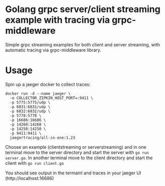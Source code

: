# Golang grpc server/client streaming example with tracing via grpc-middleware

Simple grpc streaming examples for both client and server streaming, with automatic tracing via grpc-middleware library.

# Usage

Spin up a jaeger docker to collect traces:

```
docker run -d --name jaeger \
  -e COLLECTOR_ZIPKIN_HOST_PORT=:9411 \
  -p 5775:5775/udp \
  -p 6831:6831/udp \
  -p 6832:6832/udp \
  -p 5778:5778 \
  -p 16686:16686 \
  -p 14268:14268 \
  -p 14250:14250 \
  -p 9411:9411 \
  jaegertracing/all-in-one:1.23
  ```

Choose an example (clientstreaming or serverstreaming) and in one terminal move to the server directory and start the server with ```go run server.go```. In another terminal move to the client directory and start the client with ```go run client.go```

You should see output in the termainl and traces in your jaeger UI (http://localhost:16686)

